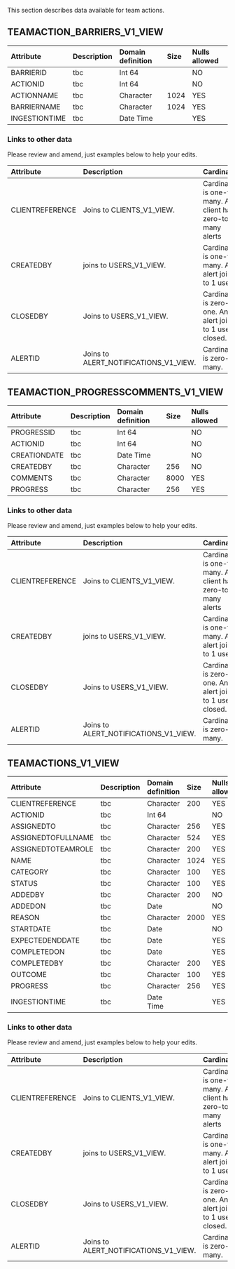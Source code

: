 

This section describes data available for team actions.





## TEAMACTION_BARRIERS_V1_VIEW


| Attribute | Description | Domain definition |Size | Nulls allowed |
| :-------------- | :------ |:------ |:------ |:------ |
| BARRIERID| tbc |  Int 64| |NO|
| ACTIONID| tbc |  Int 64| |NO|
| ACTIONNAME| tbc | Character| 1024|YES|
| BARRIERNAME| tbc | Character| 1024|YES|
| INGESTIONTIME| tbc | Date Time| |YES|

### Links to other data

Please review and amend, just examples below to help your edits.

| Attribute | Description |Cardinality |
| :-------------- | :------ |:------ |
| CLIENTREFERENCE| Joins to CLIENTS_V1_VIEW. | Cardinality is one-to-many.  A client has zero-to-many alerts|
| CREATEDBY | joins to USERS_V1_VIEW. | Cardinality is one-to-many. An alert joins to 1 user. |
| CLOSEDBY | Joins to USERS_V1_VIEW.| Cardinality is zero-to-one. An alert joins to 1 user if closed. |
| ALERTID | Joins to ALERT_NOTIFICATIONS_V1_VIEW.| Cardinality is zero-to-many. |

## TEAMACTION_PROGRESSCOMMENTS_V1_VIEW


| Attribute | Description | Domain definition |Size | Nulls allowed |
| :-------------- | :------ |:------ |:------ |:------ |
| PROGRESSID| tbc |  Int 64| |NO|
| ACTIONID| tbc |  Int 64| |NO|
| CREATIONDATE| tbc | Date Time| |NO|
| CREATEDBY| tbc | Character| 256|NO|
| COMMENTS| tbc | Character| 8000|YES|
| PROGRESS| tbc | Character| 256|YES|

### Links to other data

Please review and amend, just examples below to help your edits.

| Attribute | Description |Cardinality |
| :-------------- | :------ |:------ |
| CLIENTREFERENCE| Joins to CLIENTS_V1_VIEW. | Cardinality is one-to-many.  A client has zero-to-many alerts|
| CREATEDBY | joins to USERS_V1_VIEW. | Cardinality is one-to-many. An alert joins to 1 user. |
| CLOSEDBY | Joins to USERS_V1_VIEW.| Cardinality is zero-to-one. An alert joins to 1 user if closed. |
| ALERTID | Joins to ALERT_NOTIFICATIONS_V1_VIEW.| Cardinality is zero-to-many. |

## TEAMACTIONS_V1_VIEW


| Attribute | Description | Domain definition |Size | Nulls allowed |
| :-------------- | :------ |:------ |:------ |:------ |
| CLIENTREFERENCE| tbc | Character| 200|YES|
| ACTIONID| tbc |  Int 64| |NO|
| ASSIGNEDTO| tbc | Character| 256|YES|
| ASSIGNEDTOFULLNAME| tbc | Character| 524|YES|
| ASSIGNEDTOTEAMROLE| tbc | Character| 200|YES|
| NAME| tbc | Character| 1024|YES|
| CATEGORY| tbc | Character| 100|YES|
| STATUS| tbc | Character| 100|YES|
| ADDEDBY| tbc | Character| 200|NO|
| ADDEDON| tbc | Date| |NO|
| REASON| tbc | Character| 2000|YES|
| STARTDATE| tbc | Date| |NO|
| EXPECTEDENDDATE| tbc | Date| |YES|
| COMPLETEDON| tbc | Date| |YES|
| COMPLETEDBY| tbc | Character| 200|YES|
| OUTCOME| tbc | Character| 100|YES|
| PROGRESS| tbc | Character| 256|YES|
| INGESTIONTIME| tbc | Date Time| |YES|

### Links to other data

Please review and amend, just examples below to help your edits.

| Attribute | Description |Cardinality |
| :-------------- | :------ |:------ |
| CLIENTREFERENCE| Joins to CLIENTS_V1_VIEW. | Cardinality is one-to-many.  A client has zero-to-many alerts|
| CREATEDBY | joins to USERS_V1_VIEW. | Cardinality is one-to-many. An alert joins to 1 user. |
| CLOSEDBY | Joins to USERS_V1_VIEW.| Cardinality is zero-to-one. An alert joins to 1 user if closed. |
| ALERTID | Joins to ALERT_NOTIFICATIONS_V1_VIEW.| Cardinality is zero-to-many. |
